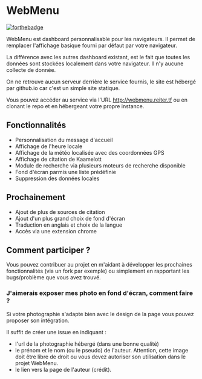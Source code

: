 # WebMenu

[![forthebadge](http://forthebadge.com/images/badges/built-with-love.svg)](http://forthebadge.com)

WebMenu est dashboard personnalisable pour les navigateurs. Il permet de remplacer l'affichage basique fourni par défaut par votre navigateur.

La différence avec les autres dashboard existant, est le fait que toutes les données sont stockées localement dans votre navigateur. Il n'y aucune collecte de donnée.

On ne retrouve aucun serveur derrière le service fournis, le site est hébergé par github.io car c'est un simple site statique.

Vous pouvez accéder au service via l'URL http://webmenu.reiter.tf ou en clonant le repo et en hébergeant votre propre instance.

## Fonctionnalités

- Personnalisation du message d'accueil
- Affichage de l'heure locale
- Affichage de la météo localisée avec des coordonnées GPS
- Affichage de citation de Kaamelott
- Module de recherche via plusieurs moteurs de recherche disponible
- Fond d'écran parmis une liste prédéfinie
- Suppression des données locales

## Prochainement

- Ajout de plus de sources de citation
- Ajout d'un plus grand choix de fond d'écran
- Traduction en anglais et choix de la langue
- Accès via une extension chrome

## Comment participer ?

Vous pouvez contribuer au projet en m'aidant à développer les prochaines fonctionnalités (via un fork par exemple) ou simplement en rapportant les bugs/problème que vous avez trouvé.

### J'aimerais exposer mes photo en fond d'écran, comment faire ?

Si votre photographie s'adapte bien avec le design de la page vous pouvez proposer son intégration.

Il suffit de créer une issue en indiquant :

- l'url de la photographie hébergé (dans une bonne qualité)
- le prénom et le nom (ou le pseudo) de l'auteur. Attention, cette image doit être libre de droit ou vous devez autoriser son utilisation dans le projet WebMenu.
- le lien vers la page de l'auteur (crédit).

